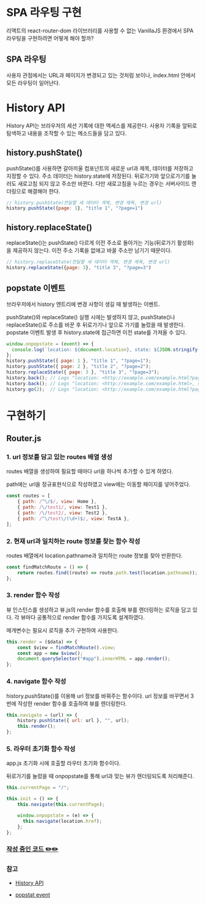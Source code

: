 
# SPA 라우팅 구현
리액트의 react-router-dom 라이브러리를 사용할 수 없는 VanillaJS 환경에서 SPA 라우팅을 구현하려면 어떻게 해야 할까?

## SPA 라우팅

사용자 관점에서는 URL과 페이지가 변경되고 있는 것처럼 보이나, index.html 안에서 모든 라우팅이 일어난다.

# History API

History API는 브라우저의 세션 기록에 대한 액세스를 제공한다. 사용자 기록을 앞뒤로 탐색하고 내용을 조작할 수 있는 메소드들을 담고 있다.

## history.pushState()
pushState()를 사용하면 갈아끼울 컴포넌트의 새로운 url과 제목, 데이터를 저장하고 지정할 수 있다. 주소 데이터는 history.state에 저장된다. 뒤로가기와 앞으로가기를 눌러도 새로고침 되지 않고 주소만 바뀐다. 다만 새로고침을 누르는 경우는 서버사이드 랜더링으로 해결해야 한다.

```jsx
// history.pushState(전달할 새 데이터 객체, 변경 제목, 변경 url)
history.pushState({page: 1}, "title 1", "?page=1")

```

## history.replaceState()

replaceState()는 pushState() 다르게 이전 주소로 돌아가는 기능(뒤로가기 활성화)을 제공하지 않는다. 이전 주소 기록을 없애고 바꿀 주소만 남기기 때문이다.

```jsx
// history.replaceState(전달할 새 데이터 객체, 변경 제목, 변경 url)
history.replaceState({page: 3}, "title 3", "?page=3")

```

## popstate 이벤트

브라우저에서 history 엔트리에 변경 사항이 생길 때 발생하는 이벤트.

pushState()와 replaceState() 실행 시에는 발생하지 않고, pushState()나 replaceState()로 주소를 바꾼 후 뒤로가기나 앞으로 가기를 눌렀을 때 발생한다. popstate 이벤트 발생 후 history.state에 접근하면 이전 state를 가져올 수 있다.

```jsx
window.onpopstate = (event) => {
  console.log(`location: ${document.location}, state: ${JSON.stringify(event.state)}`);
};
history.pushState({ page: 1 }, "title 1", "?page=1");
history.pushState({ page: 2 }, "title 2", "?page=2");
history.replaceState({ page: 3 }, "title 3", "?page=3");
history.back(); // Logs "location: <http://example.com/example.html?page=1>, state: {"page":1}"
history.back(); // Logs "location: <http://example.com/example.html>, state: null"
history.go(2);  // Logs "location: <http://example.com/example.html?page=3>, state: {"page":3}"

```


# 구현하기

## Router.js

### 1. url 정보를 담고 있는 routes 배열 생성

routes 배열을 생성하여 필요할 때마다 url을 하나씩 추가할 수 있게 하였다.

path에는 url을 정규표현식으로 작성하였고 view에는 이동할 페이지를 넣어주었다.

```jsx
const routes = [
    { path: /^\/$/, view: Home },
    { path: /\/test1/, view: Test1 },
    { path: /\/test2/, view: Test2 },
    { path: /^\/test\/(\d+)$/, view: TestA },
];
```

### 2. 현재 url과 일치하는 route 정보를 찾는 함수 작성

routes 배열에서 location.pathname과 일치하는 route 정보를 찾아 반환한다.

```jsx
const findMatchRoute = () => {
    return routes.find((route) => route.path.test(location.pathname));
};
```

### 3. render 함수 작성

뷰 인스턴스를 생성하고 뷰.js의 render 함수를 호출해 뷰를 렌더링하는 로직을 담고 있다. 각 뷰마다 공통적으로 render 함수를 가지도록 설계하였다.

매개변수는 필요시 로직을 추가 구현하여 사용한다.

```jsx
this.render = ($data) => {
    const $view = findMatchRoute().view;
    const app = new $view();
    document.querySelector("#app").innerHTML = app.render();
};
```

### 4. navigate 함수 작성

history.pushState()를 이용해 url 정보를 바꿔주는 함수이다. url 정보를 바꾸면서 3번에 작성한 render 함수를 호출하여 뷰를 렌더링한다.

```jsx
this.navigate = (url) => {
    history.pushState({ url: url }, "", url);
    this.render();
};
```

### 5. 라우터 초기화 함수 작성

app.js 초기화 시에 호출할 라우터 초기화 함수이다.

뒤로가기를 눌렀을 때 onpopstate를 통해 url과 맞는 뷰가 렌더링되도록 처리해준다.

```jsx
this.currentPage = "/";

this.init = () => {
    this.navigate(this.currentPage);

    window.onpopstate = (e) => {
      this.navigate(location.href);
    };
};
```

### [작성 중인 코드 ✏️✏️](https://github.com/josubin47/VanillaJS-study)


### 참고

- [History API](https://developer.mozilla.org/en-US/docs/Web/API/History_API)

- [popstat event](https://developer.mozilla.org/en-US/docs/Web/API/Window/popstate_event)

